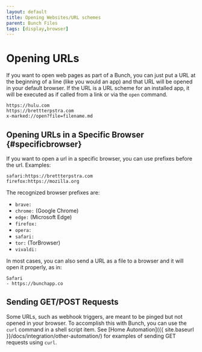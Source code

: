 ```yaml
---
layout: default
title: Opening Websites/URL schemes
parent: Bunch Files
tags: [display,browser]
---
```

# Opening URLs

If you want to open web pages as part of a Bunch, you can just put a URL at the beginning of a line (like you would an app) and that URL will be opened in your default browser. If the URL is a URL scheme for an installed app, it will be executed as if called from a link or via the `open` command.

    https://hulu.com
    https://brettterpstra.com
    x-marked://open?file=filename.md


## Opening URLs in a Specific Browser {#specificbrowser}

If you want to open a url in a specific browser, you can use prefixes before the url. Examples:

    safari:​https://brettterpstra.com
    firefox:​https://mozilla.org

The recognized browser prefixes are:

- `brave:`
- `chrome:` (Google Chrome)
- `edge:` (Microsoft Edge)
- `firefox:`
- `opera:`
- `safari:`
- `tor:` (TorBrowser)
- `vivaldi:`

In most cases, you can also send a URL as a file to a browser and it will open it properly, as in:

    Safari
    - https://bunchapp.co

## Sending GET/POST Requests

Some URLs, such as webhook triggers, are meant to be pinged but not opened in your browser. To accomplish this with Bunch, you can use the `curl` command in a shell script item. See [Home Automation]({{ site.baseurl }}/docs/integration/other-automation/) for examples of sending GET requests using `curl`.
